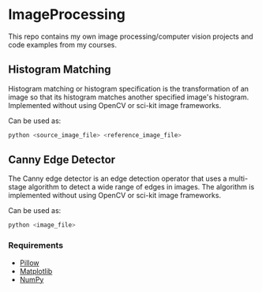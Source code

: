 # ImageProcessing
This repo contains my own image processing/computer vision projects and code examples from my courses.

## Histogram Matching
Histogram matching or histogram specification is the transformation of an image so that its histogram matches another specified image's histogram. Implemented
without using OpenCV or sci-kit image frameworks. 

Can be used as:
```bash
python <source_image_file> <reference_image_file>
```

## Canny Edge Detector
The Canny edge detector is an edge detection operator that uses a multi-stage algorithm to detect a wide range of edges in images. 
The algorithm is implemented without using OpenCV or sci-kit image frameworks. 

Can be used as:
```bash
python <image_file> 
```

### Requirements
- [Pillow](https://pillow.readthedocs.io/en/stable/)
- [Matplotlib](https://matplotlib.org/)
- [NumPy](https://numpy.org/)
